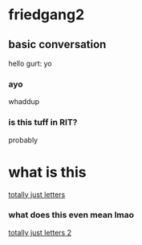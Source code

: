 # friedgang2
## basic conversation
hello
gurt: yo
### ayo
whaddup
### is this tuff in RIT?
probably
# what is this
[totally just letters](https://raw.githubusercontent.com/Brianteruya/friedgang2/refs/heads/main/Screenshot%202021-03-03%20145554.jpg)
### what does this even mean lmao
[totally just letters 2](https://raw.githubusercontent.com/Brianteruya/friedgang2/refs/heads/main/Screenshot%202021-02-03%20160829.jpg)
